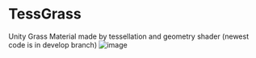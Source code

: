 # TessGrass
Unity Grass Material made by tessellation and geometry shader
(newest code is in develop branch)
![image](https://github.com/haxflying/TessGrass/blob/master/tessgrassPreview.jpg)
